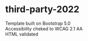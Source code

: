 # third-party-2022

Template built on Bootstrap 5.0\
Accessibility cheked to WCAG 2.1 AA\
HTML validated
